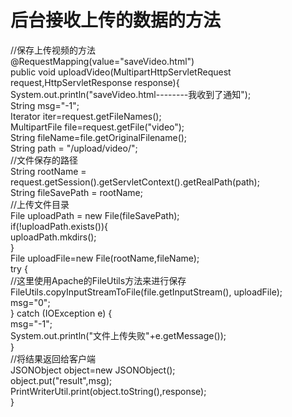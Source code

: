 # 后台接收上传的数据的方法  
//保存上传视频的方法  
    @RequestMapping(value="saveVideo.html")  
    public void uploadVideo(MultipartHttpServletRequest request,HttpServletResponse response){  
        System.out.println("saveVideo.html--------我收到了通知");  
        String msg="-1";  
        Iterator<String> iter=request.getFileNames();  
        MultipartFile file=request.getFile("video");  
        String fileName=file.getOriginalFilename();  
        String path = "/upload/video/";  
        //文件保存的路径  
        String rootName =  request.getSession().getServletContext().getRealPath(path);  
        String fileSavePath = rootName;  
        //上传文件目录  
        File uploadPath = new File(fileSavePath);  
        if(!uploadPath.exists()){  
            uploadPath.mkdirs();  
        }  
        File uploadFile=new File(rootName,fileName);  
        try {  
            //这里使用Apache的FileUtils方法来进行保存  
            FileUtils.copyInputStreamToFile(file.getInputStream(), uploadFile);  
            msg="0";  
        } catch (IOException e) {  
            msg="-1";  
            System.out.println("文件上传失败"+e.getMessage());  
        }  
        //将结果返回给客户端  
        JSONObject object=new JSONObject();  
        object.put("result",msg);  
        PrintWriterUtil.print(object.toString(),response);  
    }  
